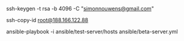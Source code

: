ssh-keygen -t rsa -b 4096 -C "simonnouwens@gmail.com"

ssh-copy-id root@188.166.122.88

ansible-playbook -i ansible/test-server/hosts  ansible/beta-server.yml
